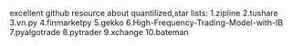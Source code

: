 excellent github resource about quantilized,star lists:
1.zipline
2.tushare
3.vn.py
4.finmarketpy
5.gekko
6.High-Frequency-Trading-Model-with-IB
7.pyalgotrade
8.pytrader
9.xchange
10.bateman
